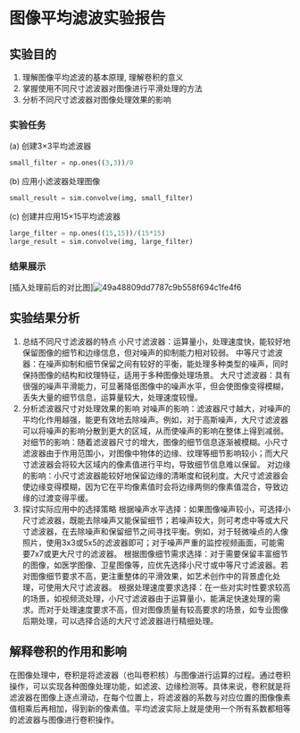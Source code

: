 # 图像平均滤波实验报告

## 实验目的
1. 理解图像平均滤波的基本原理, 理解卷积的意义
2. 掌握使用不同尺寸滤波器对图像进行平滑处理的方法
3. 分析不同尺寸滤波器对图像处理效果的影响

### 实验任务 

(a) 创建3×3平均滤波器
```python
small_filter = np.ones((3,3))/9
 ```
 (b) 应用小滤波器处理图像
```python
small_result = sim.convolve(img, small_filter)
 ```
 (c) 创建并应用15×15平均滤波器
```python
large_filter = np.ones((15,15))/(15*15)
large_result = sim.convolve(img, large_filter)
 ```

### 结果展示
[插入处理前后的对比图]![49a48809dd7787c9b558f694c1fe4f6](https://github.com/user-attachments/assets/5c243fc6-5854-4ae8-81fc-953487331e0b)


## 实验结果分析
1. 总结不同尺寸滤波器的特点
小尺寸滤波器：运算量小，处理速度快，能较好地保留图像的细节和边缘信息，但对噪声的抑制能力相对较弱。
中等尺寸滤波器：在噪声抑制和细节保留之间有较好的平衡，能处理多种类型的噪声，同时保持图像的结构和纹理特征，适用于多种图像处理场景。
大尺寸滤波器：具有很强的噪声平滑能力，可显著降低图像中的噪声水平，但会使图像变得模糊，丢失大量的细节信息，运算量较大，处理速度较慢。
2. 分析滤波器尺寸对处理效果的影响
对噪声的影响：滤波器尺寸越大，对噪声的平均化作用越强，能更有效地去除噪声。例如，对于高斯噪声，大尺寸滤波器可以将噪声的影响分散到更大的区域，从而使噪声的影响在整体上得到减弱。
对细节的影响：随着滤波器尺寸的增大，图像的细节信息逐渐被模糊。小尺寸滤波器由于作用范围小，对图像中物体的边缘、纹理等细节影响较小；而大尺寸滤波器会将较大区域内的像素值进行平均，导致细节信息难以保留。
对边缘的影响：小尺寸滤波器能较好地保留边缘的清晰度和锐利度。大尺寸滤波器会使边缘变得模糊，因为它在平均像素值时会将边缘两侧的像素值混合，导致边缘的过渡变得平缓。
3. 探讨实际应用中的选择策略
根据噪声水平选择：如果图像噪声较小，可选择小尺寸滤波器，既能去除噪声又能保留细节；若噪声较大，则可考虑中等或大尺寸滤波器，在去除噪声和保留细节之间寻找平衡。例如，对于轻微噪点的人像照片，使用3x3或5x5的滤波器即可；对于噪声严重的监控视频画面，可能需要7x7或更大尺寸的滤波器。
根据图像细节需求选择：对于需要保留丰富细节的图像，如医学图像、卫星图像等，应优先选择小尺寸或中等尺寸滤波器。若对图像细节要求不高，更注重整体的平滑效果，如艺术创作中的背景虚化处理，可使用大尺寸滤波器。
根据处理速度要求选择：在一些对实时性要求较高的场景，如视频流处理，小尺寸滤波器由于运算量小，能满足快速处理的需求。而对于处理速度要求不高，但对图像质量有较高要求的场景，如专业图像后期处理，可以选择合适的大尺寸滤波器进行精细处理。
## 解释卷积的作用和影响
在图像处理中，卷积是将滤波器（也叫卷积核）与图像进行运算的过程。通过卷积操作，可以实现各种图像处理功能，如滤波、边缘检测等。具体来说，卷积就是将滤波器在图像上逐点滑动，在每个位置上，将滤波器的系数与对应位置的图像像素值相乘后再相加，得到新的像素值。平均滤波实际上就是使用一个所有系数都相等的滤波器与图像进行卷积操作。
